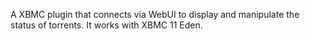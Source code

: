 A XBMC plugin that connects via WebUI to display and manipulate the status of torrents.
It works with XBMC 11 Eden.